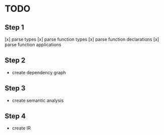 # TODO

## Step 1
[x] parse types
[x] parse function types
[x] parse function declarations
[x] parse function applications

## Step 2
- create dependency graph

## Step 3
- create semantic analysis

## Step 4
- create IR